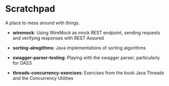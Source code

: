 # Scratchpad
A place to mess around with things.

* **wiremock**: Using WireMock as mock REST endpoint, sending requests and verifying responses with REST Assured

* **sorting-alrogithms**: Java implementations of sorting algorithms

* **swagger-parser-testing**: Playing with the swagger parser, particularly for OAS3

* **threads-concurrency-exercises**: Exercises from the book Java Threads and the Concurrency Utilities
